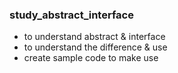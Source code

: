 ### study_abstract_interface

- to understand abstract & interface
- to understand the difference & use
- create sample code to make use 

